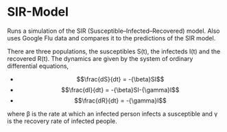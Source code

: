 # SIR-Model
Runs a simulation of the SIR (Susceptible–Infected–Recovered) model. Also uses Google Flu data and compares it to the predictions of the SIR model.

There are three populations, the susceptibles S(t), the infecteds I(t) and the recovered R(t). The dynamics are given by the system of ordinary differential equations,

- $$\frac{dS}{dt} = -{\beta}SI$$
- $$\frac{dI}{dt} = -{\beta}SI-{\gamma}I$$
- $$\frac{dR}{dt} = -{\gamma}I$$

where β is the rate at which an infected person infects a susceptible and γ is the recovery rate of infected people.
